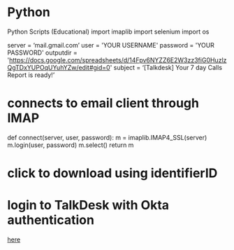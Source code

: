 # Python
Python Scripts (Educational)
import imaplib
import selenium
import os

server = ‘mail.gmail.com’
user = 'YOUR USERNAME'
password = 'YOUR PASSWORD'
outputdir = 'https://docs.google.com/spreadsheets/d/14Fpv6NYZZ6E2W3zz3fiG0HuzlzQgTDxYUPOqUYuhYZw/edit#gid=0'
subject = ‘[Talkdesk] Your 7 day Calls Report is ready!’

# connects to email client through IMAP
def connect(server, user, password):
    m = imaplib.IMAP4_SSL(server)
    m.login(user, password)
    m.select()
    return m

# click to download using identifierID
# login to TalkDesk with Okta authentication

<a href="https://reporting-explore-email.talkdeskapp.com/files/retrieve?account_id=58c2ffdc717e2800084c3e84&identifier=86f9ecb4d5044d5999bc36f36b225f7b" target="_blank" data-saferedirecturl="https://www.google.com/url?q=https://reporting-explore-email.talkdeskapp.com/files/retrieve?account_id%3D58c2ffdc717e2800084c3e84%26identifier%3D86f9ecb4d5044d5999bc36f36b225f7b&source=gmail&ust=1637666334948000&usg=AOvVaw1xWFsYnAUQiHx4TjwJWStJ">here</a>
